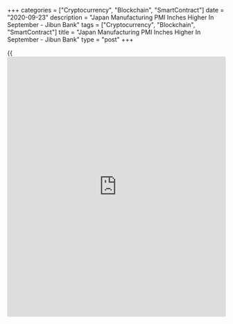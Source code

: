 +++
categories = ["Cryptocurrency", "Blockchain", "SmartContract"]
date = "2020-09-23"
description = "Japan Manufacturing PMI Inches Higher In September - Jibun Bank"
tags = ["Cryptocurrency", "Blockchain", "SmartContract"]
title = "Japan Manufacturing PMI Inches Higher In September - Jibun Bank"
type = "post"
+++

{{<iframe id="large-banner" src="https://www.bounty.group/#slide=12.0" width="100%" height="600" scrolling="no" style="border: 0px solid rgb(216, 221, 230); border-radius: 3px;">}}

The manufacturing sector in Japan continued to contract in September,
albeit at a barely slower pace, the latest survey from Jibun Bank
revealed on Wednesday with a manufacturing PMI score of 47.3.

That's up marginally from 47.2 in August, although it remains beneath
the boom-or-bust line of 50 that separates expansion from contraction.

Individually, production and new orders fell markedly again, although
the rate of job shedding was the softest in four months. Business
confidence rose to its strongest level in more than two years.

The data also showed that the services PMI crept up to 45.6 from 45.0
last month, while the composite index rose to 45.5 from 45.2.

For comments and feedback [contact](https://www.playgroundfx.com/contact/): editorial@rtt[news](https://www.letsplayfx.com/blog/forex-news-website/).com

[Economic News][1]

 **What parts of the world are seeing the best (and worst) economic
performances lately? Click[here][2] to check out our [Econ Scorecard][2]
and find out! See up-to-the-moment [ranking](https://www.playgroundfx.com/blog/crypto-exchange-ranking/)s for the best and worst
performers in [GDP][3], [unemployment rate][4], [inflation][5] and much
more.**

   1. www.rtt[news](https://www.letsplayfx.com/blog/forex-news-website/).com/Content/EconomicNews.aspx
   2. www.rtt[news](https://www.letsplayfx.com/blog/forex-news-website/).com/economic-scorecard/world-rank/PPI/highest-performance.aspx
   3. www.rtt[news](https://www.letsplayfx.com/blog/forex-news-website/).com/economic-scorecard/world-rank/GDP/highest-performance.aspx
   4. www.rtt[news](https://www.letsplayfx.com/blog/forex-news-website/).com/economic-scorecard/world-rank/unemployment-rate/lowest-performance.aspx
   5. www.rtt[news](https://www.letsplayfx.com/blog/forex-news-website/).com/economic-scorecard/world-rank/CPI/highest-performance.aspx